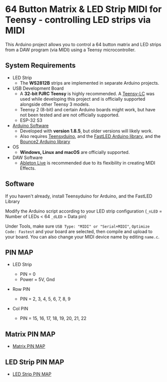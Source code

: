 # 64 Button Matrix & LED Strip MIDI for Teensy - controlling LED strips via MIDI

This Arduino project allows you to control a 64 button matrix and LED strips from a DAW program (via MIDI) using a Teensy microcontroller.

## System Requirements

* LED Strip
	* The **WS2812B** strips are implemented in separate Arduino projects. 
* USB Development Board
    * A **32-bit PJRC Teensy** is highly recommended. A [Teensy-LC](https://www.pjrc.com/store/teensylc.html) was used while developing this project and is officially supported alongside other Teensy 3 models.
    * Teensy 2 (8-bit) and certain Arduino boards might work, but have not been tested and are not officially supported.
    * ESP-32 S3
* [Arduino Software](https://www.arduino.cc/en/Main/Software)
    * Developed with **version 1.8.5**, but older versions will likely work.
    * Also requires [Teensyduino](https://www.pjrc.com/teensy/teensyduino.html), and the [FastLED Arduino library](https://github.com/FastLED/FastLED), and the [Bounce2 Arduino library](https://github.com/thomasfredericks/Bounce2)
* OS
    * **Windows, Linux and macOS** are officially supported.
* DAW Software
    * [Ableton Live](https://www.ableton.com/en/live/) is recommended due to its flexibility in creating MIDI Effects.

## Software

If you haven't already, install Teensyduino for Arduino, and the FastLED Library

Modify the Arduino script according to your LED strip configuration (`_nLED` = Number of LEDs < 64 `_dLED` = Data pin)

Under Tools, make sure `USB Type: "MIDI" or "Serial+MIDI"`, `Optimize Code: Fastest` and your board are selected, then compile and upload to your board. You can also change your MIDI device name by editing `name.c`.

## PIN MAP

* LED Strip
	* PIN = 0
	* Power = 5V, Gnd

* Row PIN
	* PIN = 2, 3, 4, 5, 6, 7, 8, 9

* Col PIN
	* PIN = 15, 16, 17, 18, 19, 20, 21, 22

## Matrix PIN MAP
* [Matrix PIN MAP](https://github.com/peeldok/DIY-64_Button_Matrix_MIDI_Device_With_LED/blob/main/64_Button_Matrix_LED_Strip/Matrix%20PIN%20MAP.jpg?raw=true)

## LED Strip PIN MAP
* [LED Strip PIN MAP](https://github.com/peeldok/DIY-64_Button_Matrix_MIDI_Device_With_LED/blob/main/64_Button_Matrix_LED_Strip/LED%20STRIP.jpg?raw=true)
